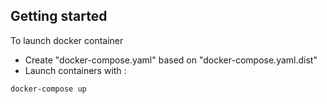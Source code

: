 Getting started
---------------

To launch docker container 

- Create "docker-compose.yaml" based on "docker-compose.yaml.dist"
- Launch containers with :
```bash
docker-compose up
```

